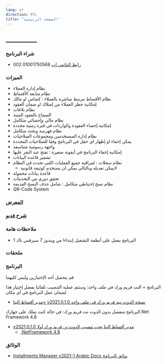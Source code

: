 ```yaml
---
lang: ar
direction: RTL
title: "الصفحة الرئيسية"
---
```



## __________

### شراء البرنامج
* [رابط الواتس اب](https://bit.ly/3oKSNVu)  01001750568 002

### الميزات
* نظام إدارة العملاء
* نظام متابعة الأقساط
* نظام الأقساط مرتبط مباشرة بالعملاء : كضامن او مالك
* إمكانية حظر العملاء من إمتلاك او ضمان العقود
* نظام بلاغات
* السماح بالعقود الميتة
* نظام مالي وإحصائي متكامل
* إمكانية إحصاء العقودة والواردات في فترة زمنية محددة
* نظام فهرسة وبحث متكامل 
* نظام إدارة المستخدمين ومجموعات الصلاحيات
* يمكن إخفاء او إظهار اي حقل في البرنامج وفقا للصلاحيات المحددة
* واجهة رسومية متناسقة
* إمكانية إخفاء البرنامج في أيقونة صغيرة : تفتح عند النقر عليها
* تشفير قاعدة البيانات
* نظام سجلات : لمراقبة جميع العمليات اللتي تحدث في النظام
    * لايمكن تعديله وبالتالي يمكن ان يستخدم كوثيقة قانونية
* قاعدة بيانات محمولة 
* تحقق دوري من التحديثات
* نظام نسخ إحتياطي متكامل : شامل حذف النسخ القديمة
* QR-Code System



### [المعرض](screenshots_carousel.html)

### [شرح فديو](https://www.youtube.com/playlist?list=PL6ADVthEF-K_FZi6xQERJbRsjMdTYTiBu)

### ملاحظات هامة
* البرنامج يعمل على أنظمة التشغيل إبتداءا من ويندوز 7 سيرفس باك 1

### ملحقات


### البرنامج


قم بتحميل أحد الإختيارين وليس كليهما


البرنامج + النت فريم ورك في ملف واحد: وستتم عملية التنصيب تلقائيا
يفضل إختيار هذا لضمان عمل البرنامج في أي مكان
* [مدير أقساط البنا+ v2021.0.1.0  نسخة الدوت نيم فريم ورك في ملف واحد](https://github.com/AlBannaTechno/InstallmentsManagerProject/releases/download/v2021.0.1.0/InstallmentsManager-v2021.0.1.0.+.NFW.4.8.exe)


البرنامج منفصل بدون الدوت نت فريم ورك: في حالة كنت تملك 
 على جهازك.Net Framework 4.8

* [v2021.0.1.0 مدير أقساط البنا يجب تنصيب الدوت نن فريم ورك أولا](https://github.com/AlBannaTechno/InstallmentsManagerProject/releases/download/v2021.0.1.0/InstallmentsManager-v2021.0.1.0.exe)
  * [.NetFramework 4.8](https://go.microsoft.com/fwlink/?linkid=2088631)

### الوثائق
* [Installments Manager v2021-1 Arabic Docs وثائق البرنامج](https://github.com/AlBannaTechno/InstallmentsManagerProject/releases/download/v2021.0.1.0/Installments.Manager.v2021-1.Arabic.Docs.pdf)

